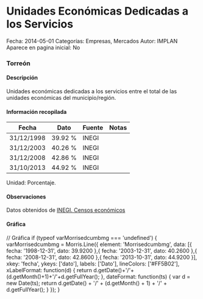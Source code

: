 Unidades Económicas Dedicadas a los Servicios
=====

Fecha: 2014-05-01
Categorías: Empresas, Mercados
Autor: IMPLAN
Aparece en pagina inicial: No

### Torreón

#### Descripción

Unidades económicas dedicadas a los servicios entre el total de las unidades económicas del municipio/región.

<!-- break -->

#### Información recopilada

<table class="table table-hover table-bordered matriz">
  <thead>
    <tr><th>Fecha</th><th>Dato</th><th>Fuente</th><th>Notas</th></tr>
  </thead>
  <tbody>
    <tr><td class="centrado">31/12/1998</td><td class="derecha">39.92 %</td><td>INEGI</td><td></td></tr>
    <tr><td class="centrado">31/12/2003</td><td class="derecha">40.26 %</td><td>INEGI</td><td></td></tr>
    <tr><td class="centrado">31/12/2008</td><td class="derecha">42.86 %</td><td>INEGI</td><td></td></tr>
    <tr><td class="centrado">31/10/2013</td><td class="derecha">44.92 %</td><td>INEGI</td><td></td></tr>
  </tbody>
</table>

Unidad: Porcentaje.

#### Observaciones

Datos obtenidos de [INEGI. Censos económicos](http://www3.inegi.org.mx/sistemas/saic/)

#### Gráfica

<div id="Morrisedcumbmg" class="grafica"></div>
  // Gráfica
  if (typeof varMorrisedcumbmg === 'undefined') {
    varMorrisedcumbmg = Morris.Line({
      element: 'Morrisedcumbmg',
      data: [{ fecha: '1998-12-31', dato: 39.9200 },{ fecha: '2003-12-31', dato: 40.2600 },{ fecha: '2008-12-31', dato: 42.8600 },{ fecha: '2013-10-31', dato: 44.9200 }],
      xkey: 'fecha',
      ykeys: ['dato'],
      labels: ['Dato'],
      lineColors: ['#FF5B02'],
      xLabelFormat: function(d) { return d.getDate()+'/'+(d.getMonth()+1)+'/'+d.getFullYear(); },
      dateFormat: function(ts) { var d = new Date(ts); return d.getDate() + '/' + (d.getMonth() + 1) + '/' + d.getFullYear(); }
    });
  }

